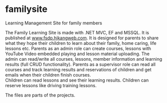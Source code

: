 # familysite
Learning Management Site for family members

The Family Learning Site is made with .NET MVC, EF and MSSQL. It is published at www.fsdp.hjkangweb.com.
It is designed for parents to share what they hope their children to learn about their family, home caring, life lessons etc.
Parents as an admin role can create courses, lessons with YouTube Video embedded playing and lesson material uploading. 
The admin can read/write all courses, lessons, member information and learning results (full CRUD functionality).
Parents as a supervisor role can read all courses and track learning results and reservations of children and 
get emails when their children finish courses.  
Children can read lessons and see their learning results. 
Children can reserve lessons like driving training lessons. 

The files are parts of the projects.
